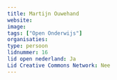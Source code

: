 ```yaml
---
title: Martijn Ouwehand
website: 
image: 
tags: ["Open Onderwijs"]
organisaties:
type: persoon
lidnummer: 16
lid open nederland: Ja
Lid Creative Commons Network: Nee
---
```


